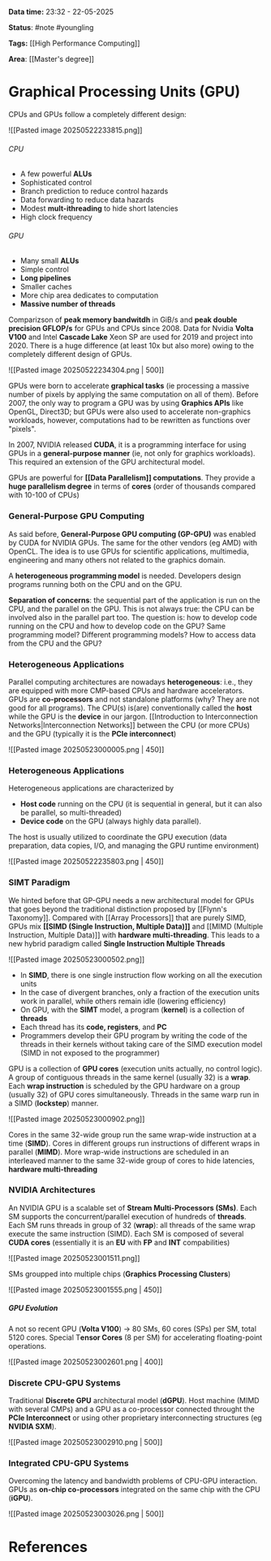 **Data time:** 23:32 - 22-05-2025

**Status**: #note #youngling 

**Tags:** [[High Performance Computing]]

**Area**: [[Master's degree]]
# Graphical Processing Units (GPU)

CPUs and GPUs follow a completely different design:

![[Pasted image 20250522233815.png]]
###### CPU
- A few powerful **ALUs**
- Sophisticated control
- Branch prediction to reduce control hazards
- Data forwarding to reduce data hazards
- Modest **mult-ithreading** to hide short latencies
- High clock frequency
###### GPU
- Many small **ALUs**
- Simple control
- **Long pipelines**
- Smaller caches
- More chip area dedicates to computation
- **Massive number of threads**

Comparizson of **peak memory bandwitdh** in GiB/s and **peak double precision GFLOP/s** for GPUs and CPUs since 2008. Data for Nvidia **Volta V100** and Intel **Cascade Lake** Xeon SP are used for 2019 and project into 2020. There is a huge difference (at least 10x but also more) owing to the completely different design of GPUs.

![[Pasted image 20250522234304.png | 500]]

GPUs were born to accelerate **graphical tasks** (ie processing a massive number of pixels by applying the same computation on all of them). Before 2007, the only way to program a GPU was by using **Graphics APIs** like OpenGL, Direct3D; but GPUs were also used to accelerate non-graphics workloads, however, computations had to be rewritten as functions over "pixels".

In 2007, NVIDIA released **CUDA**, it is a programming interface for using GPUs in a **general-purpose manner** (ie, not only for graphics workloads). This required an extension of the GPU architectural model.

GPUs are powerful for **[[Data Parallelism]] computations**. They provide a **huge parallelism degree** in terms of **cores** (order of thousands compared with 10-100 of CPUs)

### General-Purpose GPU Computing
As said before, **General-Purpose GPU computing (GP-GPU)** was enabled by CUDA for NVIDIA GPUs. The same for the other vendors (eg AMD) with OpenCL. The idea is to use GPUs for scientific applications, multimedia, engineering and many others not related to the graphics domain.

A **heterogeneous programming model** is needed. Developers design programs running both on the CPU and on the GPU.

**Separation of concerns**: the sequential part of the application is run on the CPU, and the parallel on the GPU. This is not always true: the CPU can be involved also in the parallel part too. The question is: how to develop code running on the CPU and how to develop code on the GPU? Same programming model? Different programming models? How to access data from the CPU and the GPU?

### Heterogeneous Applications
Parallel computing architectures are nowadays **heterogeneous**: i.e., they are equipped with more CMP-based CPUs and hardware accelerators. GPUs are **co-processors** and not standalone platforms (why? They are not good for all programs). The CPU(s) is(are) conventionally called the **host** while the GPU is the **device** in our jargon. [[Introduction to Interconnection Networks|Interconnection Networks]] between the CPU (or more CPUs) and the GPU (typically it is the **PCIe interconnect**)

![[Pasted image 20250523000005.png | 450]]
### Heterogeneous Applications
Heterogeneous applications are characterized by
- **Host code** running on the CPU (it is sequential in general, but it can also be parallel, so multi-threaded)
- **Device code** on the GPU (always highly data parallel).

The host is usually utilized to coordinate the GPU execution (data preparation, data copies, I/O, and managing the GPU runtime environment)

![[Pasted image 20250522235803.png | 450]]

### SIMT Paradigm
We hinted before that GP-GPU needs a new architectural model for GPUs that goes beyond the traditional distinction proposed by [[Flynn's Taxonomy]]. Compared with [[Array Processors]] that are purely SIMD, GPUs mix **[[SIMD (Single Instruction, Multiple Data)]]** and [[MIMD (Multiple Instruction, Multiple Data)]] with **hardware multi-threading**. This leads to a new hybrid paradigm called **Single Instruction Multiple Threads**

![[Pasted image 20250523000502.png]]

- In **SIMD**, there is one single instruction flow working on all the execution units
- In the case of divergent branches, only a fraction of the execution units work in parallel, while others remain idle (lowering efficiency)
- On GPU, with the **SIMT** model, a program (**kernel**) is a collection of **threads**
- Each thread has its **code, registers**, and **PC**
- Programmers develop their GPU program by writing the code of the threads in their kernels without taking care of the SIMD execution model (SIMD in not exposed to the programmer)

GPU is a collection of **GPU cores** (execution units actually, no control logic). A group of contiguous threads in the same kernel (usually 32) is a **wrap**. Each **wrap instruction** is scheduled by the GPU hardware on a group (usually 32) of GPU cores simultaneously. Threads in the same warp run in a SIMD (**lockstep**) manner.

![[Pasted image 20250523000902.png]]

Cores in the same 32-wide group run the same wrap-wide instruction at a time (**SIMD**). Cores in different groups run instructions of different wraps in parallel (**MIMD**). More wrap-wide instructions are scheduled in an interleaved manner to the same 32-wide group of cores to hide latencies, **hardware multi-threading** 
### NVIDIA Architectures
An NVIDIA GPU is a scalable set of **Stream Multi-Processors (SMs)**. Each SM supports the concurrent/parallel execution of hundreds of **threads**. Each SM runs threads in group of 32 (**wrap**): all threads of the same wrap execute the same instruction (SIMD). Each SM is composed of several **CUDA cores** (essentially it is an **EU** with **FP** and **INT** compabilities)

![[Pasted image 20250523001511.png]]

SMs groupped into multiple chips (**Graphics Processing Clusters**)

![[Pasted image 20250523001555.png | 450]]

##### GPU Evolution
A not so recent GPU (**Volta V100**) → 80 SMs, 60 cores (SPs) per SM, total 5120 cores. Special T**ensor Cores** (8 per SM) for accelerating floating-point operations.

![[Pasted image 20250523002601.png | 400]]

### Discrete CPU-GPU Systems
Traditional **Discrete GPU** architectural model (**dGPU**). Host machine (MIMD with several CMPs) and a GPU as a co-processor connected throught the **PCIe Interconnect** or using other proprietary interconnecting structures (eg **NVIDIA SXM**).

![[Pasted image 20250523002910.png | 500]]
### Integrated CPU-GPU Systems
Overcoming the latency and bandwidth problems of CPU-GPU interaction. GPUs as **on-chip co-processors** integrated on the same chip with the CPU (**iGPU**).

![[Pasted image 20250523003026.png | 500]]


# References